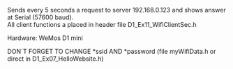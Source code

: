 Sends every 5 seconds a request to server 192.168.0.123 and shows answer at Serial (57600 baud).  
All client functions a placed in header file D1_Ex11_WifiClientSec.h

Hardware: WeMos D1 mini

DON´T FORGET TO CHANGE *ssid AND *password (file  myWifiData.h or direct in D1_Ex07_HelloWebsite.h)
